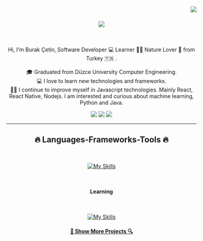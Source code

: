 <!-- profile view count -->
<img align="right" src="https://komarev.com/ghpvc/?username=burakc3tin">

<!-- introduction -->
<h1 align="center">
  <a href="https://git.io/typing-svg">
    <img src="https://readme-typing-svg.herokuapp.com/?lines=Hi+There!+👋;+I'm+Burak!;&center=true&size=30">
  </a>
</h1>

<br />
<!-- about me -->
<p align="center">
  Hi, I'm Burak Çetin, Software Developer 💻 Learner 👨‍💻 Nature Lover 🌳 from Turkey 🇹🇷 .
  <br />
  <br />
  🎓 Graduated from Düzce University Computer Engineering.
  <br />
  💻 I love to learn new technologies and frameworks.
  <br />
  🧑‍💼 I continue to improve myself in Javascript technologies. Mainly React, React Native, Nodejs. I am interested and curious about machine learning, Python and Java.
  <br />
</p>

<!-- social handles -->
<div align="center"> 
<!-- youtube -->
  <a href="https://www.youtube.com/@burakc3tin" target="_blank"><img src="https://img.shields.io/badge/YouTube-FF0000?style=for-the-badge&logo=youtube&logoColor=white" target="_blank"></a>
  <!-- gmail -->
  <a href="mailto:burakcetin9724@gmail.com"><img src="https://img.shields.io/badge/-Gmail-%23333?style=for-the-badge&logo=gmail&logoColor=white" target="_blank"></a>
  <!-- linkedin -->
  <a href="https://www.linkedin.com/in/burakc3tin" target="_blank"><img src="https://img.shields.io/badge/-LinkedIn-%230077B5?style=for-the-badge&logo=linkedin&logoColor=white" target="_blank"></a> 
</div>

<hr />
<h2 align="center">🔥 Languages-Frameworks-Tools 🔥</h2>
<br />
<p align="center">
  <a href="https://skillicons.dev">
    <img src="https://skillicons.dev/icons?i=html,css,tailwind,js,react,firebase,mongo,git,github" alt="My Skills" />
  </a>
</p>
<br />

<h4 align="center">Learning</h4>
<br />
<p align="center">
  <a href="https://skillicons.dev">
    <img src="https://skillicons.dev/icons?i=nodejs,express,ts" alt="My Skills" />
  </a>
</p>



<!-- show more repos -->
<h4 align="center">
  <a href="https://github.com/burakc3tin?tab=repositories" title="Show Repositories">🔎 Show More Projects 🔍</a>
</h4>
